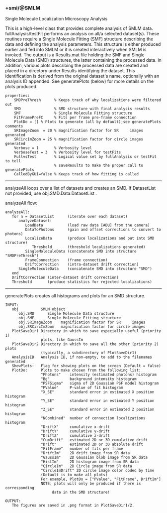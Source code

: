 ### +smi/@SMLM

Single Molecule Localization Microscopy Analysis

This is a high-level class that provides complete analysis of SMLM data.
fullAnalysis/testFit performs an analysis on all/a selected dataset(s).
These routines require a Single Molecule Fitting (SMF) structure describing
the data and defining the analysis parameters.  This structure is either
produced earlier and fed into SMLM or it is created interactively when SMLM
is invoked.  The output is a Results.mat file holding the SMF and Single
Molecule Data (SMD) structures, the latter containing the processed data.  In
addition, various plots describing the processed data are created and placed
in a directory under Results identifying the dataset.  This identification is
derived from the original dataset's name, optionally with an analysis ID
appended.  See generatePlots (below) for more details on the plots produced.

```
properties:
    SMDPreThresh      % Keeps track of why localizations were filtered out
    SMD               % SMD structure with final analysis results
    SMF               % Single Molecule Fitting structure
    FitFramePreFC     % Fits per frame pre-frame connection
    PlotDo = [] % Plots to generate (all by default);see generatePlots comments
    SRImageZoom  = 20 % magnification factor for SR     images generated
    SRCircImZoom = 25 % magnification factor for circle images generated
    Verbose = 1       % Verbosity level
    VerboseTest = 3   % Verbosity level for testFits
    FullvsTest        % Logical value set by fullAnalysis or testFit to tell
                      % saveResults to make the proper call to generatePlots
    CalledByGUI=false % Keeps track of how fitting is called
```

---

analyzeAll loops over a list of datasets and creates an SMD.
If DatasetList not provided, use obj.SMD.Data.DatasetList .

analyzeAll flow:

```
analyzeAll:
   for n = DatasetList      (iterate over each dataset)
      analyzeDataset:
         LoadData           (load raw data [ADU] from the camera)
         DataToPhotons      (gain and offset corrections to convert to photons)
         LocalizeData       (produce localizations and put into SMD structure)
            Threshold       (threshold localizations generated)
         SingleMoleculeData (concatenate SMD into structure "SMDPreThresh")
         FrameConnection    (frame connection)
         DriftCorrection    (intra-dataset drift correction)
      SingleMoleculeData    (concatenate SMD into structure "SMD")
   end
   DriftCorrection (inter-dataset drift correction)
   Threshold       (produce statistics for rejected localizations)
```

---

generatePlots creates all histograms and plots for an SMD structure.

```
INPUT:
   obj          SMLM object
      obj.SMD      Single Molecule Data structure
      obj.SMF      Single Molecule Fitting structure
      obj.SRImageZoom    magnification factor for SR     images
      obj.SRCircImZoom   magnification factor for circle images
   PlotSaveDir1 Directory in which to save especially useful (priority 1)
                plots, like GaussIm
   PlotSaveDir2 Directory in which to save all the other (priority 2) plots
                (typically, a subdirectory of PlotSaveDir1)
   AnalysisID   Analysis ID, if non-empty, to add to the filenames generated
   ShowPlots:   Flag for showing plots on the screen (Default = false)
   PlotDo:      Plots to make chosen from the following list:
                "Photons"    intensity (estimated photons) histogram
                "Bg"         background intensity histogram
                "PSFSigma"   sigma of 2D Gaussian PSF model histogram
                "PValue"     P-value of fit histogram
                "X_SE"       standard error in estimated X position histogram
                "Y_SE"       standard error in estimated Y position histogram
                "Z_SE"       standard error in estimated Z position histogram
                "NCombined"  number of connection localizations histogram
                "DriftX"     cumulative x-drift
                "DriftY"     cumulative y-drift
                "DriftZ"     cumulative z-drift
                "CumDrift"   estimated 2D or 3D cumulative drift
                "Drift"      estimated 2D or 3D absolute drift
                "FitFrame"   number of fits per frame
                "DriftIm"    2D drift image from SR data
                "GaussIm"    2D Gaussian blob image from SR data
                "HistIm"     2D histogram image from SR data
                "CircleIm"   2D Circle image from SR data
                "CircleImDrift" 2D circle image color coded by time
                (Default is to make all plots)
                For example, PlotDo = ["PValue", "FitFrame", DriftIm"]
                NOTE: plots will only be produced if there is corresponding
                     data in the SMD structure!

OUTPUT:
   The figures are saved in .png format in PlotSaveDir1/2.
```
